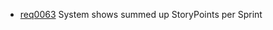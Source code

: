  * [req0063](https://github.com/DomainDrivenArchitecture/ddaRequirement/blob/master/en/requirements/req0063.md) System shows summed up StoryPoints per Sprint